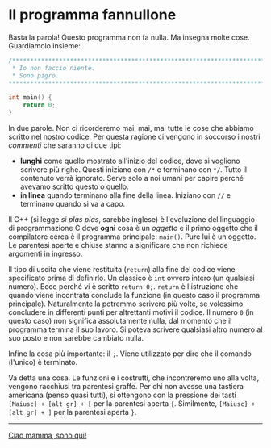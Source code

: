 # Il programma fannullone

Basta la parola! Questo programma non fa nulla. Ma insegna molte cose. Guardiamolo insieme:

```cpp
/******************************************************************************
 * Io non faccio niente.
 * Sono pigro.
*******************************************************************************/

int main() {
    return 0;
}
```

In due parole. Non ci ricorderemo mai, mai, mai tutte le cose che abbiamo scritto nel nostro codice. Per questa ragione
ci vengono in soccorso i nostri *commenti* che saranno di due tipi:

* **lunghi** come quello mostrato all'inizio del codice, dove si vogliono scrivere più righe. Questi iniziano con
```/*``` e terminano con ```*/```. Tutto il contenuto verrà ignorato. Serve solo a noi umani per capire perché avevamo
scritto questo o quello.
* **in linea** quando terminano alla fine della linea. Iniziano con ```//``` e terminano quando si va a capo.

Il C++ (si legge *si plas plas*, sarebbe inglese) è l'evoluzione del linguaggio di programmazione C dove **ogni** cosa è
un *oggetto* e il primo oggetto che il compilatore cerca è il programma principale: ```main()```. Pure lui è un oggetto. Le
parentesi aperte e chiuse stanno a significare che non richiede argomenti in ingresso.

Il tipo di uscita che viene restituita (```return```) alla fine del codice viene specificato prima di definirlo. Un classico
è ```int``` ovvero intero (un qualsiasi numero). Ecco perché vi è scritto ```return 0;```. ```return``` è l'istruzione che
quando viene incontrata conclude la funzione (in questo caso il programma principale). Naturalmente la potremmo scrivere più
volte, se volessimo concludere in differenti punti per altrettanti motivi il codice. Il numero ```0``` (in questo caso) non
significa assolutamente nulla, dal momento che il programma termina il suo lavoro. Si poteva scrivere qualsiasi altro numero
al suo posto e non sarebbe cambiato nulla.

Infine la cosa più importante: il ```;```. Viene utilizzato per dire che il comando (l'unico) è terminato.

Va detta una cosa. Le funzioni e i costrutti, che incontreremo uno alla volta, vengono racchiusi tra parentesi graffe. Per chi
non avesse una tastiera americana (penso quasi tutti), si ottengono con la pressione dei tasti ```[Maiusc] + [alt gr] + [```
per la parentesi aperta ```{```. Similmente, ```[Maiusc] + [alt gr] + ]``` per la parentesi aperta ```}```.

---

[Ciao mamma, sono qui!](Ciaomamma.md)
